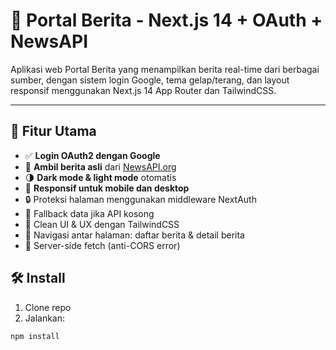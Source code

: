 # 📰 Portal Berita - Next.js 14 + OAuth + NewsAPI

Aplikasi web Portal Berita yang menampilkan berita real-time dari berbagai sumber, dengan sistem login Google, tema gelap/terang, dan layout responsif menggunakan Next.js 14 App Router dan TailwindCSS.

---

## 🚀 Fitur Utama

- ✅ **Login OAuth2 dengan Google**
- 📰 **Ambil berita asli** dari [NewsAPI.org](https://newsapi.org)
- 🌗 **Dark mode & light mode** otomatis
- 📱 **Responsif untuk mobile dan desktop**
- 🔒 Proteksi halaman menggunakan middleware NextAuth
- 🧠 Fallback data jika API kosong
- 🧼 Clean UI & UX dengan TailwindCSS
- 🧭 Navigasi antar halaman: daftar berita & detail berita
- 🧪 Server-side fetch (anti-CORS error)

## 🛠️ Install

1. Clone repo
2. Jalankan:

```bash
npm install
```
